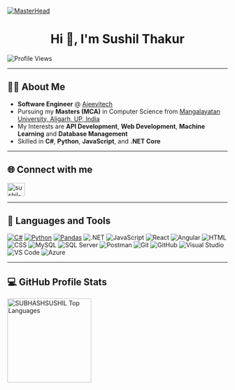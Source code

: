 [![MasterHead](https://visme.co/blog/wp-content/uploads/2019/10/animated-presentation-software-header.gif)]()

<h1 align="center">Hi 👋, I'm Sushil Thakur</h1>

![Profile Views](https://komarev.com/ghpvc/?username=SUBHASHSUSHIL&color=blue)

---

## 👨‍💻 About Me  
- **Software Engineer** @ [Ajeevitech](https://ajeevi.com)
- Pursuing  my **Masters (MCA)** in Computer Science from [Mangalayatan University, Aligarh, UP, India](https://www.mangalayatan.in/)
- My Interests are **API Development**, **Web Development**, **Machine Learning** and **Database Management**
- Skilled in **C#**, **Python**, **JavaScript**, and **.NET Core** 

---

## 🌐 Connect with me
<p align="left">
<a href="https://www.linkedin.com/in/sushil-thakur-6529a72a2" target="blank"><img align="center" src="https://raw.githubusercontent.com/rahuldkjain/github-profile-readme-generator/master/src/images/icons/Social/linked-in-alt.svg" alt="sushil-thakur" height="30" width="40" /></a>
</p>

---

## 🧰 Languages and Tools
<a href="https://github.com/search?q=user%3ASUBHASHSUSHIL+language%3AC%23"><img alt="C#" src="https://img.shields.io/badge/C%23-239120?style=for-the-badge&logo=c-sharp&logoColor=white"></a>
<a href="https://github.com/search?q=user%3ASUBHASHSUSHIL+language%3Apython"><img alt="Python" src="https://img.shields.io/badge/Python-3776AB?style=for-the-badge&logo=python&logoColor=white"></a>
<a href="https://github.com/search?q=user%3ASUBHASHSUSHIL+tool%3Apandas"><img alt="Pandas" src="https://img.shields.io/badge/Pandas-150458?style=for-the-badge&logo=pandas&logoColor=white"></a>
<img alt=".NET" src="https://img.shields.io/badge/.NET-512BD4?style=for-the-badge&logo=dotnet&logoColor=white">
<img alt="JavaScript" src="https://img.shields.io/badge/JavaScript-F7DF1E?style=for-the-badge&logo=javascript&logoColor=black">
<img alt="React" src="https://img.shields.io/badge/React-20232A?style=for-the-badge&logo=react&logoColor=61DAFB">
<img alt="Angular" src="https://img.shields.io/badge/Angular-DD0031?style=for-the-badge&logo=angular&logoColor=white">
<img alt="HTML" src="https://img.shields.io/badge/HTML-E34F26?style=for-the-badge&logo=html5&logoColor=white">
<img alt="CSS" src="https://img.shields.io/badge/CSS-1572B6?style=for-the-badge&logo=css3&logoColor=white">
<img alt="MySQL" src="https://img.shields.io/badge/MySQL-4479A1?style=for-the-badge&logo=mysql&logoColor=white">
<img alt="SQL Server" src="https://img.shields.io/badge/SQL%20Server-CC2927?style=for-the-badge&logo=microsoftsqlserver&logoColor=white">
<img alt="Postman" src="https://img.shields.io/badge/Postman-FF6C37?style=for-the-badge&logo=postman&logoColor=white">
<img alt="Git" src="https://img.shields.io/badge/Git-F05032?style=for-the-badge&logo=git&logoColor=white">
<img alt="GitHub" src="https://img.shields.io/badge/GitHub-181717?style=for-the-badge&logo=github&logoColor=white">
<img alt="Visual Studio" src="https://img.shields.io/badge/Visual%20Studio-5C2D91?style=for-the-badge&logo=visualstudio&logoColor=white">
<img alt="VS Code" src="https://img.shields.io/badge/VS%20Code-007ACC?style=for-the-badge&logo=visualstudiocode&logoColor=white">
<img alt="Azure" src="https://img.shields.io/badge/Azure-0078D7?style=for-the-badge&logo=microsoftazure&logoColor=white">

---

  <!-- ## 🔥 Streak Stats
  <p>
    <a href="https://git.io/streak-stats"><img src="https://github-readme-streak-stats-eight.vercel.app?user=SUBHASHSUSHIL&theme=monokai-metallian&border_radius=5&short_numbers=true&card_width=500&card_height=199" alt="GitHub Streak" /></a>
  </p>

  --->

 ## 💻 GitHub Profile Stats

  <a href="https://github-readme-stats.vercel.app/api/top-langs/?username=SUBHASHSUSHIL&theme=react&show_icons=true&hide_border=true&layout=compact&bg_color=1F222E&title_color=F85D7F&icon_color=F8D866">
  <img alt="SUBHASHSUSHIL Top Languages"
       src="https://github-readme-stats.vercel.app/api/top-langs/?username=SUBHASHSUSHIL&theme=react&show_icons=true&hide_border=true&layout=compact&bg_color=1F222E&title_color=F85D7F&icon_color=F8D866" 
       height="192px" /></a>

